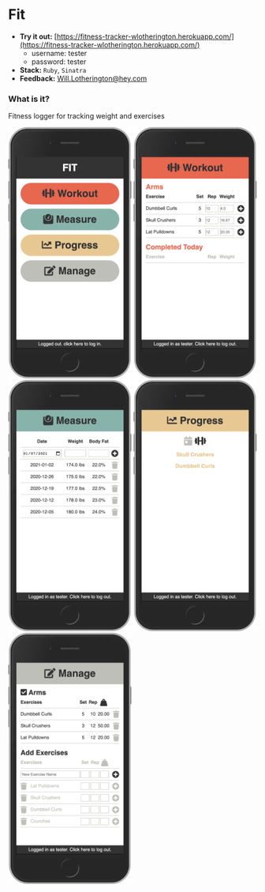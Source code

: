 # Fit

* **Try it out:** [https://fitness-tracker-wlotherington.herokuapp.com/](https://fitness-tracker-wlotherington.herokuapp.com/)
  * username: tester
  * password: tester
* **Stack:** `Ruby`, `Sinatra`
* **Feedback:** [Will.Lotherington@hey.com](mailto:Will.Lotherington@hey.com)

### What is it?
Fitness logger for tracking weight and exercises

<img src="public/images/01.png" width="250px">

<img src="public/images/02.png" width="250px">

<img src="public/images/03.png" width="250px">

<img src="public/images/04.png" width="250px">

<img src="public/images/05.png" width="250px">
